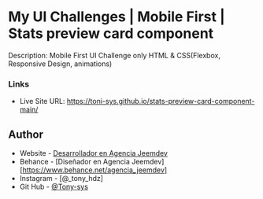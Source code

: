 # My UI Challenges | Mobile First | Stats preview card component

Description: Mobile First UI Challenge only HTML & CSS(Flexbox, Responsive Design, animations)

### Links

- Live Site URL: https://toni-sys.github.io/stats-preview-card-component-main/


## Author

- Website - [Desarrollador en Agencia Jeemdev](https://www.jeemdev.com)
- Behance - [Diseñador en Agencia Jeemdev] [https://www.behance.net/agencia_jeemdev]
- Instagram - [@_tony_hdz]
- Git Hub - [@Tony-sys](https://github.com/Toni-sys)
